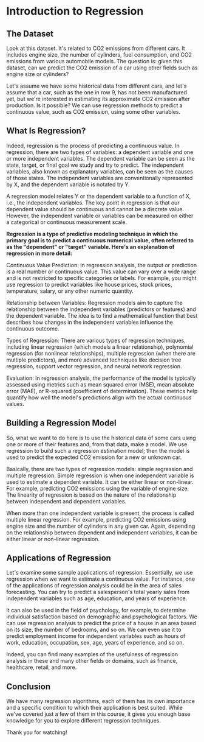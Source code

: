 # Introduction to Regression

## The Dataset

Look at this dataset. It's related to CO2 emissions from different cars. It includes engine size, the number of cylinders, fuel consumption, and CO2 emissions from various automobile models. The question is: given this dataset, can we predict the CO2 emission of a car using other fields such as engine size or cylinders?

Let's assume we have some historical data from different cars, and let's assume that a car, such as the one in row 9, has not been manufactured yet, but we're interested in estimating its approximate CO2 emission after production. Is it possible? We can use regression methods to predict a continuous value, such as CO2 emission, using some other variables.

## What Is Regression?

Indeed, regression is the process of predicting a continuous value. In regression, there are two types of variables: a dependent variable and one or more independent variables. The dependent variable can be seen as the state, target, or final goal we study and try to predict. The independent variables, also known as explanatory variables, can be seen as the causes of those states. The independent variables are conventionally represented by X, and the dependent variable is notated by Y.

A regression model relates Y or the dependent variable to a function of X, i.e., the independent variables. The key point in regression is that our dependent value should be continuous and cannot be a discrete value. However, the independent variable or variables can be measured on either a categorical or continuous measurement scale.

**Regression is a type of predictive modeling technique in which the primary goal is to predict a continuous numerical value, often referred to as the "dependent" or "target" variable. Here's an explanation of regression in more detail:**

Continuous Value Prediction: In regression analysis, the output or prediction is a real number or continuous value. This value can vary over a wide range and is not restricted to specific categories or labels. For example, you might use regression to predict variables like house prices, stock prices, temperature, salary, or any other numeric quantity.

Relationship between Variables: Regression models aim to capture the relationship between the independent variables (predictors or features) and the dependent variable. The idea is to find a mathematical function that best describes how changes in the independent variables influence the continuous outcome.

Types of Regression: There are various types of regression techniques, including linear regression (which models a linear relationship), polynomial regression (for nonlinear relationships), multiple regression (when there are multiple predictors), and more advanced techniques like decision tree regression, support vector regression, and neural network regression.

Evaluation: In regression analysis, the performance of the model is typically assessed using metrics such as mean squared error (MSE), mean absolute error (MAE), or R-squared (coefficient of determination). These metrics help quantify how well the model's predictions align with the actual continuous values.

## Building a Regression Model

So, what we want to do here is to use the historical data of some cars using one or more of their features and, from that data, make a model. We use regression to build such a regression estimation model; then the model is used to predict the expected CO2 emission for a new or unknown car.

Basically, there are two types of regression models: simple regression and multiple regression. Simple regression is when one independent variable is used to estimate a dependent variable. It can be either linear or non-linear. For example, predicting CO2 emissions using the variable of engine size. The linearity of regression is based on the nature of the relationship between independent and dependent variables.

When more than one independent variable is present, the process is called multiple linear regression. For example, predicting CO2 emissions using engine size and the number of cylinders in any given car. Again, depending on the relationship between dependent and independent variables, it can be either linear or non-linear regression.

## Applications of Regression

Let's examine some sample applications of regression. Essentially, we use regression when we want to estimate a continuous value. For instance, one of the applications of regression analysis could be in the area of sales forecasting. You can try to predict a salesperson's total yearly sales from independent variables such as age, education, and years of experience.

It can also be used in the field of psychology, for example, to determine individual satisfaction based on demographic and psychological factors. We can use regression analysis to predict the price of a house in an area based on its size, the number of bedrooms, and so on. We can even use it to predict employment income for independent variables such as hours of work, education, occupation, sex, age, years of experience, and so on.

Indeed, you can find many examples of the usefulness of regression analysis in these and many other fields or domains, such as finance, healthcare, retail, and more.

## Conclusion

We have many regression algorithms, each of them has its own importance and a specific condition to which their application is best suited. While we've covered just a few of them in this course, it gives you enough base knowledge for you to explore different regression techniques.

Thank you for watching!
